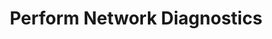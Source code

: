 ---
sidebar_position: 5
title: "Perform Network Diagnostics"
sidebar_label: "Perform Network Diagnostics"
description: "Diagnose network problems in Alpine Linux environments - analyze network issues, test connectivity, perform network tests, and identify network failures."
keywords:
  - "alpine network diagnostics"
  - "connectivity testing"
  - "network analysis"
  - "diagnostic tests"
  - "network troubleshooting"
tags:
  - alpine
  - network-diagnostics
  - connectivity-testing
  - network-analysis
  - troubleshooting
slug: /linux/alpine/troubleshooting/network-issues/perform-network-diagnostics
---